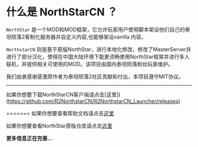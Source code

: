 <!--
 * @Author: HK560
 * @Date: 2021-12-25 12:06:39
 * @LastEditTime: 2021-12-25 13:18:34
 * @LastEditors: HK560
 * @Description: 
 * @FilePath: \NorthStarCN_WIKI\README.md
 * My Blog: https://blog.hk560.top
-->
# 什么是 NorthStarCN ？ 
`NorthStar` 是一个MOD和MOD框架，它允许玩家用户使用脚本架设他们自己的泰坦陨落2客制化服务器并自定义内容,也能够架设vanilla 内容。

`NorthstarCN` 则是基于原版NorthStar，进行本地化修改，修改了MasterServer并进行了部分汉化，使得在中国大陆环境下能更流畅使用NorthStar框架并进行多人联机，并提供相关可使用的MOD。该项目由国内泰坦陨落粉丝玩家维护。

我们由衷感谢感激原作者为泰坦陨落2社区贡献和付出，本项目遵守MIT协议。

----

如果你想要下载NorthStarCN客户端请点击[这里])(https://github.com/R2NorthstarCN/R2NorthstarCN_Launcher/releases)

=======
如果你想要查看帮助文档请点击[这里](https://github.com/R2NorthstarCN/NorthStarCN_WIKI/wiki/%E5%BF%AB%E9%80%9F%E5%B8%AE%E5%8A%A9%E6%96%87%E6%A1%A3)


如果你想要查看NorthStar原版仓库请点击[这里](https://github.com/R2Northstar/Northstar)

**更多信息正在完善...**

